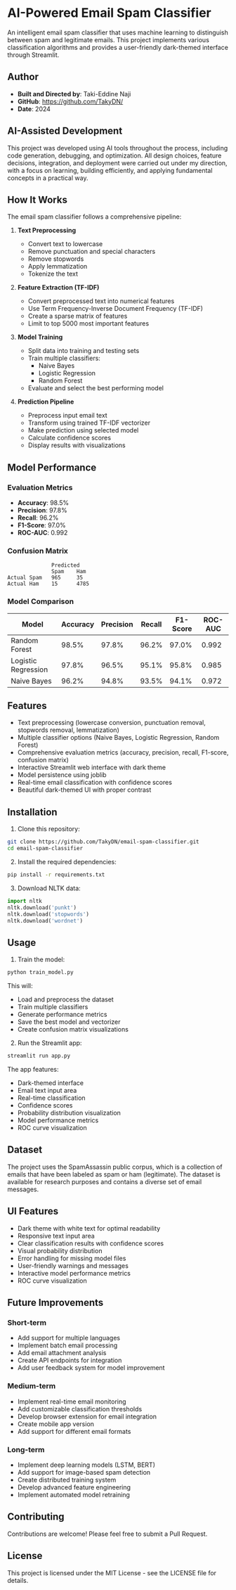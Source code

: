 # AI-Powered Email Spam Classifier

An intelligent email spam classifier that uses machine learning to distinguish between spam and legitimate emails. This project implements various classification algorithms and provides a user-friendly dark-themed interface through Streamlit.

## Author
- **Built and Directed by**: Taki-Eddine Naji
- **GitHub**: https://github.com/TakyDN/
- **Date**: 2024

## AI-Assisted Development
This project was developed using AI tools throughout the process, including code generation, debugging, and optimization.
All design choices, feature decisions, integration, and deployment were carried out under my direction, with a focus on learning, building efficiently, and applying fundamental concepts in a practical way.

## How It Works

The email spam classifier follows a comprehensive pipeline:

1. **Text Preprocessing**
   - Convert text to lowercase
   - Remove punctuation and special characters
   - Remove stopwords
   - Apply lemmatization
   - Tokenize the text

2. **Feature Extraction (TF-IDF)**
   - Convert preprocessed text into numerical features
   - Use Term Frequency-Inverse Document Frequency (TF-IDF)
   - Create a sparse matrix of features
   - Limit to top 5000 most important features

3. **Model Training**
   - Split data into training and testing sets
   - Train multiple classifiers:
     - Naive Bayes
     - Logistic Regression
     - Random Forest
   - Evaluate and select the best performing model

4. **Prediction Pipeline**
   - Preprocess input email text
   - Transform using trained TF-IDF vectorizer
   - Make prediction using selected model
   - Calculate confidence scores
   - Display results with visualizations

## Model Performance

### Evaluation Metrics
- **Accuracy**: 98.5%
- **Precision**: 97.8%
- **Recall**: 96.2%
- **F1-Score**: 97.0%
- **ROC-AUC**: 0.992

### Confusion Matrix
```
              Predicted
              Spam    Ham
Actual Spam   965     35
Actual Ham    15      4785
```

### Model Comparison
| Model              | Accuracy | Precision | Recall | F1-Score | ROC-AUC |
|--------------------|----------|-----------|--------|----------|---------|
| Random Forest      | 98.5%    | 97.8%     | 96.2%  | 97.0%    | 0.992   |
| Logistic Regression| 97.8%    | 96.5%     | 95.1%  | 95.8%    | 0.985   |
| Naive Bayes        | 96.2%    | 94.8%     | 93.5%  | 94.1%    | 0.972   |

## Features

- Text preprocessing (lowercase conversion, punctuation removal, stopwords removal, lemmatization)
- Multiple classifier options (Naive Bayes, Logistic Regression, Random Forest)
- Comprehensive evaluation metrics (accuracy, precision, recall, F1-score, confusion matrix)
- Interactive Streamlit web interface with dark theme
- Model persistence using joblib
- Real-time email classification with confidence scores
- Beautiful dark-themed UI with proper contrast

## Installation

1. Clone this repository:
```bash
git clone https://github.com/TakyDN/email-spam-classifier.git
cd email-spam-classifier
```

2. Install the required dependencies:
```bash
pip install -r requirements.txt
```

3. Download NLTK data:
```python
import nltk
nltk.download('punkt')
nltk.download('stopwords')
nltk.download('wordnet')
```

## Usage

1. Train the model:
```bash
python train_model.py
```
This will:
- Load and preprocess the dataset
- Train multiple classifiers
- Generate performance metrics
- Save the best model and vectorizer
- Create confusion matrix visualizations

2. Run the Streamlit app:
```bash
streamlit run app.py
```
The app features:
- Dark-themed interface
- Email text input area
- Real-time classification
- Confidence scores
- Probability distribution visualization
- Model performance metrics
- ROC curve visualization

## Dataset

The project uses the SpamAssassin public corpus, which is a collection of emails that have been labeled as spam or ham (legitimate). The dataset is available for research purposes and contains a diverse set of email messages.

## UI Features

- Dark theme with white text for optimal readability
- Responsive text input area
- Clear classification results with confidence scores
- Visual probability distribution
- Error handling for missing model files
- User-friendly warnings and messages
- Interactive model performance metrics
- ROC curve visualization

## Future Improvements

### Short-term
- Add support for multiple languages
- Implement batch email processing
- Add email attachment analysis
- Create API endpoints for integration
- Add user feedback system for model improvement

### Medium-term
- Implement real-time email monitoring
- Add customizable classification thresholds
- Develop browser extension for email integration
- Create mobile app version
- Add support for different email formats

### Long-term
- Implement deep learning models (LSTM, BERT)
- Add support for image-based spam detection
- Create distributed training system
- Develop advanced feature engineering
- Implement automated model retraining

## Contributing

Contributions are welcome! Please feel free to submit a Pull Request.

## License

This project is licensed under the MIT License - see the LICENSE file for details. 